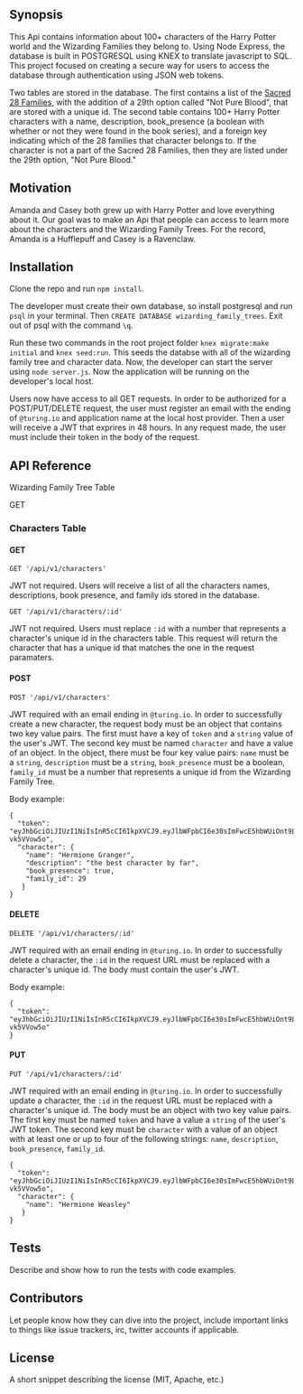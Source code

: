 ## Synopsis

This Api contains information about 100+ characters of the Harry Potter world and the Wizarding Families they belong to. Using Node Express, the database is built in POSTGRESQL using KNEX to translate javascript to SQL. This project focused on creating a secure way for users to access the database through authentication using JSON web tokens.

Two tables are stored in the database. The first contains a list of the [Sacred 28 Families](http://harrypotter.wikia.com/wiki/Sacred_Twenty-Eight), with the addition of a 29th option called "Not Pure Blood", that are stored with a unique id. The second table contains 100+ Harry Potter characters with a name, description, book_presence (a boolean with whether or not they were found in the book series), and a foreign key indicating which of the 28 families that character belongs to. If the character is not a part of the Sacred 28 Families, then they are listed under the 29th option, "Not Pure Blood." 

## Motivation

Amanda and Casey both grew up with Harry Potter and love everything about it. Our goal was to make an Api that people can access to learn more about the characters and the Wizarding Family Trees. For the record, Amanda is a Hufflepuff and Casey is a Ravenclaw.

## Installation

Clone the repo and run ```npm install```. 

The developer must create their own database, so install postgresql and run ```psql``` in your terminal. Then ```CREATE DATABASE wizarding_family_trees```. Exit out of psql with the command ```\q```. 

Run these two commands in the root project folder ```knex migrate:make initial``` and ```knex seed:run```. This seeds the databse with all of the wizarding family tree and character data. Now, the developer can start the server using ```node server.js```. Now the application will be running on the developer's local host.

Users now have access to all GET requests. In order to be authorized for a POST/PUT/DELETE request, the user must register an email with the ending of ```@turing.io``` and application name at the local host provider. Then a user will receive a JWT that exprires in 48 hours. In any request made, the user must include their token in the body of the request.

## API Reference

Wizarding Family Tree Table

GET 


### Characters Table

#### GET

```GET '/api/v1/characters'```

JWT not required. Users will receive a list of all the characters names, descriptions, book presence, and family ids stored in the database.

```GET '/api/v1/characters/:id'```

JWT not required. Users must replace ```:id``` with a number that represents a character's unique id in the characters table. This request will return the character that has a unique id that matches the one in the request paramaters.

#### POST

```POST '/api/v1/characters'```

JWT required with an email ending in ```@turing.io```. In order to successfully create a new character, the request body must be an object that contains two key value pairs. The first must have a key of ```token``` and a ```string``` value of the user's JWT. The second key must be named ```character``` and have a value of an object. In the object, there must be four key value pairs: ```name``` must be a ```string```, ```description``` must be a ```string```, ```book_presence``` must be a boolean, ```family_id``` must be a number that represents a unique id from the Wizarding Family Tree.

Body example:
``` 
{
  "token": "eyJhbGciOiJIUzI1NiIsInR5cCI6IkpXVCJ9.eyJlbWFpbCI6e30sImFwcE5hbWUiOnt9LCJpYXQiOjE1MjI2MTIzNTcsImV4cCI6MTUyMjc4NTE1N30.n3547islk87YxWQYTEMYdlHzyulzUhOE9-vk5VVow5o", 
  "character": { 
    "name": "Hermione Granger", 
    "description": "the best character by far", 
    "book_presence": true, 
    "family_id": 29 
   }
}
```

#### DELETE

```DELETE '/api/v1/characters/:id'```

JWT required with an email ending in ```@turing.io```. In order to successfully delete a character, the ```:id``` in the request URL must be replaced with a character's unique id. The body must contain the user's JWT. 

Body example:
``` 
{
  "token": "eyJhbGciOiJIUzI1NiIsInR5cCI6IkpXVCJ9.eyJlbWFpbCI6e30sImFwcE5hbWUiOnt9LCJpYXQiOjE1MjI2MTIzNTcsImV4cCI6MTUyMjc4NTE1N30.n3547islk87YxWQYTEMYdlHzyulzUhOE9-vk5VVow5o"
}
```

#### PUT

```PUT '/api/v1/characters/:id'```

JWT required with an email ending in ```@turing.io```. In order to successfully update a character, the ```:id``` in the request URL must be replaced with a character's unique id. The body must be an object with two key value pairs. The first key must be named ```token``` and have a value a ```string``` of the user's JWT token. The second key must be ```character``` with a value of an object with at least one or up to four of the following strings: ```name```, ```description```, ```book_presence```, ```family_id```.

``` 
{
  "token": "eyJhbGciOiJIUzI1NiIsInR5cCI6IkpXVCJ9.eyJlbWFpbCI6e30sImFwcE5hbWUiOnt9LCJpYXQiOjE1MjI2MTIzNTcsImV4cCI6MTUyMjc4NTE1N30.n3547islk87YxWQYTEMYdlHzyulzUhOE9-vk5VVow5o", 
  "character": { 
    "name": "Hermione Weasley"
   }
}
```


## Tests

Describe and show how to run the tests with code examples.

## Contributors

Let people know how they can dive into the project, include important links to things like issue trackers, irc, twitter accounts if applicable.

## License

A short snippet describing the license (MIT, Apache, etc.)
